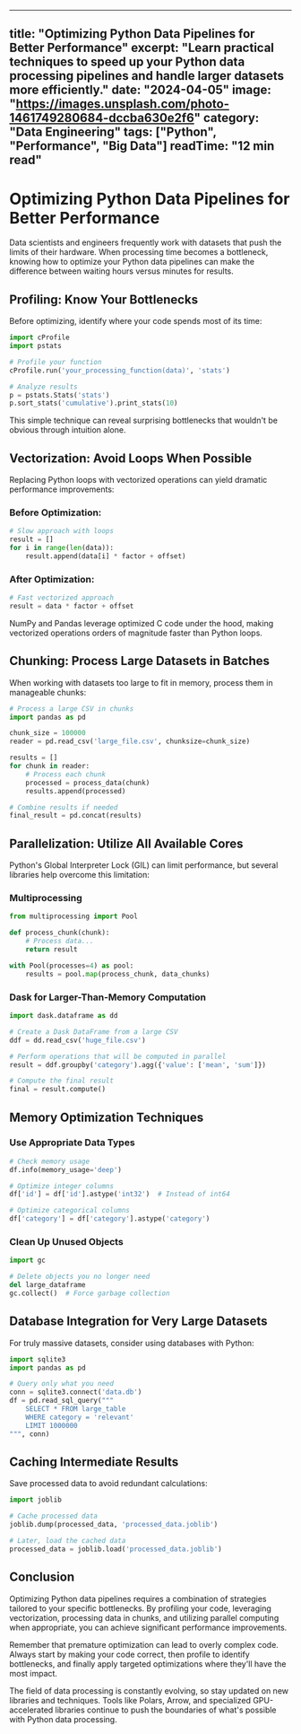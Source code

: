 
---
title: "Optimizing Python Data Pipelines for Better Performance"
excerpt: "Learn practical techniques to speed up your Python data processing pipelines and handle larger datasets more efficiently."
date: "2024-04-05"
image: "https://images.unsplash.com/photo-1461749280684-dccba630e2f6"
category: "Data Engineering"
tags: ["Python", "Performance", "Big Data"]
readTime: "12 min read"
---

# Optimizing Python Data Pipelines for Better Performance

Data scientists and engineers frequently work with datasets that push the limits of their hardware. When processing time becomes a bottleneck, knowing how to optimize your Python data pipelines can make the difference between waiting hours versus minutes for results.

## Profiling: Know Your Bottlenecks

Before optimizing, identify where your code spends most of its time:

```python
import cProfile
import pstats

# Profile your function
cProfile.run('your_processing_function(data)', 'stats')

# Analyze results
p = pstats.Stats('stats')
p.sort_stats('cumulative').print_stats(10)
```

This simple technique can reveal surprising bottlenecks that wouldn't be obvious through intuition alone.

## Vectorization: Avoid Loops When Possible

Replacing Python loops with vectorized operations can yield dramatic performance improvements:

### Before Optimization:

```python
# Slow approach with loops
result = []
for i in range(len(data)):
    result.append(data[i] * factor + offset)
```

### After Optimization:

```python
# Fast vectorized approach
result = data * factor + offset
```

NumPy and Pandas leverage optimized C code under the hood, making vectorized operations orders of magnitude faster than Python loops.

## Chunking: Process Large Datasets in Batches

When working with datasets too large to fit in memory, process them in manageable chunks:

```python
# Process a large CSV in chunks
import pandas as pd

chunk_size = 100000
reader = pd.read_csv('large_file.csv', chunksize=chunk_size)

results = []
for chunk in reader:
    # Process each chunk
    processed = process_data(chunk)
    results.append(processed)

# Combine results if needed
final_result = pd.concat(results)
```

## Parallelization: Utilize All Available Cores

Python's Global Interpreter Lock (GIL) can limit performance, but several libraries help overcome this limitation:

### Multiprocessing

```python
from multiprocessing import Pool

def process_chunk(chunk):
    # Process data...
    return result

with Pool(processes=4) as pool:
    results = pool.map(process_chunk, data_chunks)
```

### Dask for Larger-Than-Memory Computation

```python
import dask.dataframe as dd

# Create a Dask DataFrame from a large CSV
ddf = dd.read_csv('huge_file.csv')

# Perform operations that will be computed in parallel
result = ddf.groupby('category').agg({'value': ['mean', 'sum']})

# Compute the final result
final = result.compute()
```

## Memory Optimization Techniques

### Use Appropriate Data Types

```python
# Check memory usage
df.info(memory_usage='deep')

# Optimize integer columns
df['id'] = df['id'].astype('int32')  # Instead of int64

# Optimize categorical columns
df['category'] = df['category'].astype('category')
```

### Clean Up Unused Objects

```python
import gc

# Delete objects you no longer need
del large_dataframe
gc.collect()  # Force garbage collection
```

## Database Integration for Very Large Datasets

For truly massive datasets, consider using databases with Python:

```python
import sqlite3
import pandas as pd

# Query only what you need
conn = sqlite3.connect('data.db')
df = pd.read_sql_query("""
    SELECT * FROM large_table 
    WHERE category = 'relevant' 
    LIMIT 1000000
""", conn)
```

## Caching Intermediate Results

Save processed data to avoid redundant calculations:

```python
import joblib

# Cache processed data
joblib.dump(processed_data, 'processed_data.joblib')

# Later, load the cached data
processed_data = joblib.load('processed_data.joblib')
```

## Conclusion

Optimizing Python data pipelines requires a combination of strategies tailored to your specific bottlenecks. By profiling your code, leveraging vectorization, processing data in chunks, and utilizing parallel computing when appropriate, you can achieve significant performance improvements.

Remember that premature optimization can lead to overly complex code. Always start by making your code correct, then profile to identify bottlenecks, and finally apply targeted optimizations where they'll have the most impact.

The field of data processing is constantly evolving, so stay updated on new libraries and techniques. Tools like Polars, Arrow, and specialized GPU-accelerated libraries continue to push the boundaries of what's possible with Python data processing.
